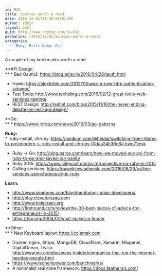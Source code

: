 ```yaml
---
id: 932
title: Sources worth a read
date: 2016-12-01T21:50:52+01:00
author: admin
layout: post
guid: http://www.rngtng.com/?p=932
permalink: /2016/12/01/sources-worth-a-read/
categories:
  - 'Ruby, Rails &amp; Co.'
---
```

A couple of my bookmarks worth a read

**API Design:  
** * Bad Oauth2: <https://blog.teller.io/2016/04/26/tauth.html>  
* Hawk: <https://alexbilbie.com/2012/11/hawk-a-new-http-authentication-scheme/>  
* Test Tools: <http://www.techsling.com/2016/02/12-great-tools-web-services-testing/>  
* REST Design: <http://restlet.com/blog/2015/11/16/the-never-ending-debate-on-rest-api-design/>

**Go:  
** * <https://www.infoq.com/news/2016/03/go-patterns>

**Ruby:**  
*&nbsp; ruby-install, chruby: <https://medium.com/@heidar/switching-from-rbenv-to-postmodern-s-ruby-install-and-chruby-f0daa24b36e6#.hwo71ieyk>  
* Ruby -> Go: <http://blog.parse.com/learn/how-we-moved-our-api-from-ruby-to-go-and-saved-our-sanity>  
* Ruby 2015: <https://www.sitepoint.com/a-retrospective-on-ruby-in-2015>  
* Calling services: <https://pawelniewiadomski.com/2016/08/29/calling-services-asynchronously-in-ruby>

**Learn:**  
* <http://www.seamgen.com/blog/mentoring-junior-developers/>  
* <http://play.elevatorsaga.com>  
* <http://www.holacracy.org>  
* <http://firstround.com/review/the-30-best-pieces-of-advice-for-entrepreneurs-in-2015/>  
* <https://hbr.org/2004/01/what-makes-a-leader>

**Other:  
** * New Keyboard layout: <https://colemak.com>  
* Docker, nginx, Stripe, MongoDB, CloudFlare, Xamarin, Mixpanel, DigitalOcean, Twilio:  
<http://www.inc.com/business-insider/companies-that-run-the-internet-besides-google.html>  
* <https://www.techempower.com/benchmarks/>  
* A minimalist real-time framework: <https://docs.feathersjs.com/>

&nbsp;

&nbsp;